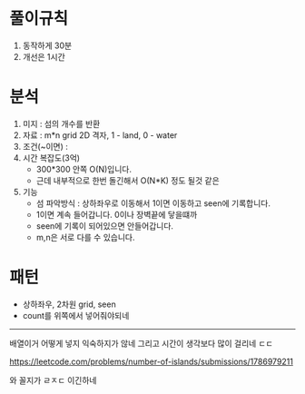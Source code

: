 # 풀이규칙
1. 동작하게 30분
2. 개선은 1시간

# 분석

1. 미지 : 섬의 개수를 반환
2. 자료 : m*n grid 2D 격자, 1 - land, 0 - water
3. 조건(~이면) :
 1. 시간 복잡도(3억)
    - 300*300 안쪽 O(N)입니다.
    - 근데 내부적으로 한번 돌긴해서 O(N*K) 정도 될것 같은
 2. 기능
    - 섬 파악방식 : 상하좌우로 이동해서 1이면 이동하고 seen에 기록합니다.
    - 1이면 계속 들어갑니다. 0이나 장벽끝에 닿을떄까
    - seen에 기록이 되어있으면 안들어갑니다.
    - m,n은 서로 다를 수 있습니다.
    
# 패턴
- 상하좌우, 2차원 grid, seen
- count를 위쪽에서 넣어줘야되네

---

배열이거 어떻게 넣지 익숙하지가 않네
그리고 시간이 생각보다 많이 걸리네 ㄷㄷ

https://leetcode.com/problems/number-of-islands/submissions/1786979211

와 꼴지가 ㄹㅈㄷ 이긴하네